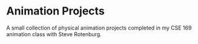 # Animation Projects
A small collection of physical animation projects completed in my CSE 169 animation class with Steve Rotenburg.
